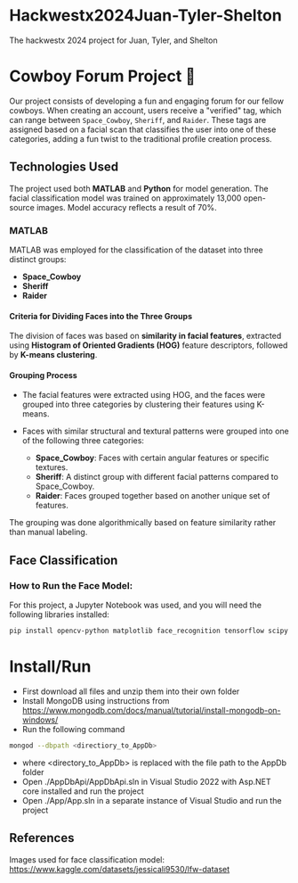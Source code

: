 # Hackwestx2024Juan-Tyler-Shelton
 The hackwestx 2024 project for Juan, Tyler, and Shelton

# Cowboy Forum Project 🤠

Our project consists of developing a fun and engaging forum for our fellow cowboys. When creating an account, users receive a "verified" tag, which can range between `Space_Cowboy`, `Sheriff`, and `Raider`. These tags are assigned based on a facial scan that classifies the user into one of these categories, adding a fun twist to the traditional profile creation process.

## Technologies Used

The project used both **MATLAB** and **Python** for model generation. The facial classification model was trained on approximately 13,000 open-source images. Model accuracy reflects a result of 70%.

### MATLAB
MATLAB was employed for the classification of the dataset into three distinct groups:
- **Space_Cowboy**
- **Sheriff**
- **Raider**

#### Criteria for Dividing Faces into the Three Groups

The division of faces was based on **similarity in facial features**, extracted using **Histogram of Oriented Gradients (HOG)** feature descriptors, followed by **K-means clustering**.

#### Grouping Process
- The facial features were extracted using HOG, and the faces were grouped into three categories by clustering their features using K-means.
- Faces with similar structural and textural patterns were grouped into one of the following three categories:

  - **Space_Cowboy**: Faces with certain angular features or specific textures.
  - **Sheriff**: A distinct group with different facial patterns compared to Space_Cowboy.
  - **Raider**: Faces grouped together based on another unique set of features.

The grouping was done algorithmically based on feature similarity rather than manual labeling.

## Face Classification

### How to Run the Face Model:
For this project, a Jupyter Notebook was used, and you will need the following libraries installed:

```bash
pip install opencv-python matplotlib face_recognition tensorflow scipy numpy Pillow h5py
```
# Install/Run

- First download all files and unzip them into their own folder
- Install MongoDB using instructions from https://www.mongodb.com/docs/manual/tutorial/install-mongodb-on-windows/
- Run the following command
```bash
mongod --dbpath <directiory_to_AppDb>
```
- where <directory_to_AppDb> is replaced with the file path to the AppDb folder
- Open ./AppDbApi/AppDbApi.sln in Visual Studio 2022 with Asp.NET core installed and run the project
- Open ./App/App.sln in a separate instance of Visual Studio and run the project
## References
Images used for face classification model: https://www.kaggle.com/datasets/jessicali9530/lfw-dataset
